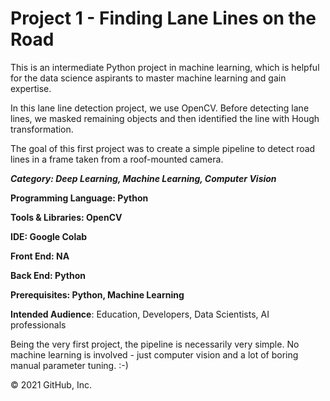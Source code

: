 # Project 1 - Finding Lane Lines on the Road

This is an intermediate Python project in machine learning, which is helpful for the data science aspirants to master machine learning and gain expertise.

In this lane line detection project, we use OpenCV. Before detecting lane lines, we masked remaining objects and then identified the line with Hough transformation.

The goal of this first project was to create a simple pipeline to detect road lines in a frame taken from a roof-mounted camera.

***Category: Deep Learning, Machine Learning, Computer Vision***

**Programming Language: Python**

**Tools & Libraries: OpenCV**

**IDE: Google Colab**

**Front End: NA**

**Back End: Python**

**Prerequisites: Python, Machine Learning**

**Intended Audience**: Education, Developers, Data Scientists, AI professionals

Being the very first project, the pipeline is necessarily very simple. No machine learning is involved - just computer vision and a lot of boring manual parameter tuning. :-)

© 2021 GitHub, Inc.
